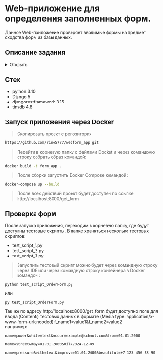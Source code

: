 # Web-приложение для определения заполненных форм.
Данное Web-приложение проверяет вводимые формы на предмет сходства форм из базы данных.
## Описание задания
<details>
  <summary>Открыть</summary>

В базе данных хранится список шаблонов форм.

Шаблон формы, это структура, которая задается уникальным набором полей, с указанием их типов.

Пример шаблона формы:
```
{
    "name": "Form template name",
    "field_name_1": "email",
    "field_name_2": "phone"
}
```

Всего должно поддерживаться четыре типа данных полей: 
email
телефон
дата
текст.

Все типы кроме текста должны поддерживать валидацию. Телефон передается в стандартном формате +7 xxx xxx xx xx, дата передается в формате DD.MM.YYYY или YYYY-MM-DD.

Имя шаблона формы задается в свободной форме, например MyForm или Order Form.
Имена полей также задаются в свободной форме (желательно осмысленно), например user_name, order_date или lead_email.

На вход по урлу /get_form POST запросом передаются данные такого вида:
f_name1=value1&f_name2=value2

В ответ нужно вернуть имя шаблона формы, если она была найдена.
Чтобы найти подходящий шаблон нужно выбрать тот, поля которого совпали с полями в присланной форме. Совпадающими считаются поля, у которых совпали имя и тип значения. Полей в пришедшей форме может быть больше чем в шаблоне, в этом случае шаблон все равно будет считаться подходящим. Самое главное, чтобы все поля шаблона присутствовали в форме.

Если подходящей формы не нашлось, вернуть ответ в следующем формате
```
{
    f_name1: FIELD_TYPE,
    f_name2: FIELD_TYPE
}
```

где FIELD_TYPE это тип поля, выбранный на основе правил валидации, проверка правил должна производиться в следующем порядке дата, телефон, email, текст.

В качестве базы данных рекомендуем использовать tinyDB, вместе с исходниками задания должен поставляться файл с тестовой базой, содержащей шаблоны форм. Но если сможете поднять и использовать контейнер Docker с MongoDB - это будет отличное решение, однако оно может отнять у вас много времени и не является обязательным.

Также в комплекте должен быть скрипт, который совершает тестовые запросы. Если окружение приложения подразумевает что-то выходящее за рамки virtualenv, то все должно быть упаковано в Docker контейнеры или таким способом, чтобы не приходилось ставить дополнительные пакеты и утилиты на машине. Все необходимые действия для настройки и запуска приложения должны находится в файле README.

Версия Python остается на ваш выбор. Мы рекомендуем использовать версию 3.6 и выше.

Входные данные для веб-приложения:
Список полей со значениями в теле POST запроса.

Выходные данные:
Имя наиболее подходящей данному списку полей формы, при отсутствии совпадений с известными формами произвести типизацию полей на лету и вернуть список полей с их типами.

  </details>

## Стек
* python:3.10
* Django 5
* djangorestframework 3.15
* tinydb 4.8
## Запуск приложения через Docker
> Скопировать проект с репозитория 
```sh
https://github.com/rino5777/webform_app.git
 ```
> Перейти в корневую папку с файлами Docket и через командрую строку собрать образ командой: 
```sh
docker build -t form_app .
 ```
> После сборки запустить Docker Compose командой :
```sh
docker-compose up --build
 ```
> После всех действий проект будет доступен по ссылке http://localhost:8000/get_form
## Проверка форм
После запуска приложения, переходим в корневую папку, где будут доступны тестовые скрипты.
В папке храняться несколько тестовых скриптов:
* test_script_1.py
* test_script_2.py
* test_script_3.py
> Запуспить тестовый скрипт можно будет через командную строку через IDE или через командную строку контейнера в Docker командой :
```  
python test_script_OrderForm.py
 ```
или 
```  
py test_script_OrderForm.py
  ```
Так же по адресу http://localhost:8000/get_form будет доступно поле для ввода (Content:) тестовых данных в формате (Media type: application/x-www-form-urlencoded) f_name1=value1&f_name2=value2<br>
например:
```
name=power&while=text&occur=example@school.com&from=01.01.2000
```
```
name=street&may=01.01.2000&oil=2024-12-09
```
```
name=pressure&with=text&improve=01.01.2000&beautiful=+7 123 456 78 90
```
